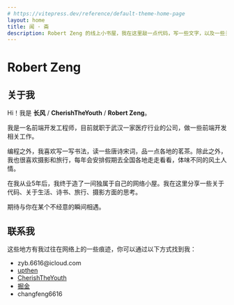 ```yaml
---
# https://vitepress.dev/reference/default-theme-home-page
layout: home
title: 闻 · 斋
description: Robert Zeng 的线上小书屋，我在这里敲一点代码，写一些文字，以及一些关于诗、书、旅行、摄影之类的点滴
---
```


# Robert Zeng

## 关于我

Hi！我是 **长风** / **CherishTheYouth** / **Robert Zeng**。

我是一名前端开发工程师，目前就职于武汉一家医疗行业的公司，做一些前端开发相关工作。

编程之外，我喜欢写一写书法，读一些唐诗宋词，品一点各地的茗茶。除此之外，我也很喜欢摄影和旅行，每年会安排假期去全国各地走走看看，体味不同的风土人情。

在我从业5年后，我终于造了一间独属于自己的网络小屋。我在这里分享一些关于代码、关于生活、诗书、旅行、摄影方面的思考。

期待与你在某个不经意的瞬间相遇。

## 联系我

这些地方有我过往在网络上的一些痕迹，你可以通过以下方式找到我：

- <div flex items-center gap-x-1><div class="i-ri-mail-add-line inline-block" /> <span  op:60 hover:op90 cursor-pointer class="underline-slide-in">zyb.6616@icloud.com</span></div>
- <div flex items-center gap-x-1><div class="i-uil-github-alt inline-block" /> <a href="https://github.com/upthen" op:60 hover:op90>upthen</a></div>
- <div flex items-center gap-x-1><div class="i-ri-github-fill inline-block" /> <a href="https://github.com/cherishtheyouth" op:60 hover:op90>CherishTheYouth</a></div>
- <div flex items-center gap-x-1><div class="i-ri-article-line inline-block" /> <a href="https://juejin.cn/user/4248168662043367" op:60 hover:op90>掘金</a></div>
- <div flex items-center gap-x-1><div class="i-ri-wechat-2-line inline-block" /> <span  op:60 hover:op90 cursor-pointer class="underline-slide-in">changfeng6616</span></div>
